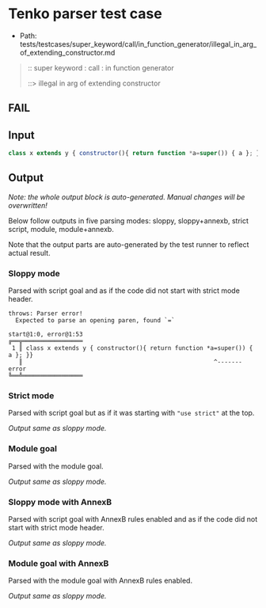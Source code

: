 # Tenko parser test case

- Path: tests/testcases/super_keyword/call/in_function_generator/illegal_in_arg_of_extending_constructor.md

> :: super keyword : call : in function generator
>
> ::> illegal in arg of extending constructor
## FAIL

## Input

`````js
class x extends y { constructor(){ return function *a=super()) { a }; }}
`````

## Output

_Note: the whole output block is auto-generated. Manual changes will be overwritten!_

Below follow outputs in five parsing modes: sloppy, sloppy+annexb, strict script, module, module+annexb.

Note that the output parts are auto-generated by the test runner to reflect actual result.

### Sloppy mode

Parsed with script goal and as if the code did not start with strict mode header.

`````
throws: Parser error!
  Expected to parse an opening paren, found `=`

start@1:0, error@1:53
╔══╦═════════════════
 1 ║ class x extends y { constructor(){ return function *a=super()) { a }; }}
   ║                                                      ^------- error
╚══╩═════════════════

`````

### Strict mode

Parsed with script goal but as if it was starting with `"use strict"` at the top.

_Output same as sloppy mode._

### Module goal

Parsed with the module goal.

_Output same as sloppy mode._

### Sloppy mode with AnnexB

Parsed with script goal with AnnexB rules enabled and as if the code did not start with strict mode header.

_Output same as sloppy mode._

### Module goal with AnnexB

Parsed with the module goal with AnnexB rules enabled.

_Output same as sloppy mode._
